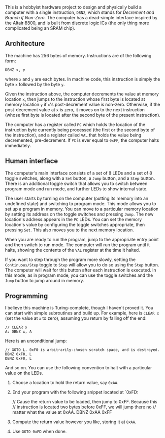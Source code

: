 This is a hobbyist hardware project to design and physically build a computer
with a single instruction, `DBNZ`, which stands for _Decrement and Branch if
Non-Zero_. The computer has a dead-simple interface inspired by the
[Altair 8800][altair], and is built from discrete logic ICs (the only thing more
complicated being an SRAM chip).

[altair]: http://en.wikipedia.org/wiki/Altair_8800


Architecture
------------

The machine has 256 bytes of memory. Instructions are of the following form:

    DBNZ x, y

where `x` and `y` are each bytes. In machine code, this instruction is simply
the byte `x` followed by the byte `y`.

Given the instruction above, the computer decrements the value at memory
location `x`, then jumps to the instruction whose first byte is located at
memory location `y` if `x`'s post-decrement value is non-zero. Otherwise, if the
post-decrement value at `x` is zero, it moves on to the next instruction (whose
first byte is located after the second byte of the present instruction).

The computer has a register called `PC` which holds the location of the
instruction byte currently being processed (the first or the second byte of the
instruction), and a register called `VAL` that holds the value being
decremented, pre-decrement. If `PC` is ever equal to `0xFF`, the computer halts
immediately.


Human interface
---------------

The computer's main interface consists of a set of 8 LEDs and a set of 8
toggle switches, along with a `Set` button, a `Jump` button, and a `Step`
button. There is an additional toggle switch that allows you to switch between
program mode and run mode, and further LEDs to show internal state.

The user starts by turning on the computer (putting its memory into an undefined
state) and switching to program mode. This mode allows you to set up a program
in memory. You can move to a particular memory location by setting its address
on the toggle switches and pressing `Jump`. The new location's address appears
in the `PC` LEDs. You can set the memory location's value by configuring the
toggle switches appropriate, then pressing `Set`. This also moves you to the
next memory location.

When you are ready to run the program, jump to the appropriate entry point and
then switch to run mode. The computer will run the program until it halts,
showing the contents of the `VAL` register at the time it halted.

If you want to step through the program more slowly, setting the
`Continuous/Step` toggle to `Step` will allow you to do so using the `Step`
button. The computer will wait for this button after each instruction is
executed. In this mode, as in program mode, you can use the toggle switches and
the `Jump` button to jump around in memory.


Programming
-----------

I believe this machine is Turing-complete, though I haven't proved it. You can
start with simple subroutines and build up. For example, here is `CLEAR x` (set
the value at `x` to zero), assuming you return by falling off the end:

    // CLEAR x
    A: DBNZ x, A

Here is an unconditional jump:

    // GOTO L. 0xF0 is arbitrarily-chosen scratch space, and is destroyed.
    DBNZ 0xF0, L
    DBNZ 0xF0, L

And so on. You can use the following convention to halt with a particular value
on the LEDs.

 1. Choose a location to hold the return value, say `0xAA`.
 2. End your program with the following snippet located at `0xFD:

     // Cause the return value to be loaded, then jump to 0xFF. Because this
     // instruction is located two bytes before 0xFF, we will jump there no
     // matter what the value at 0xAA.
     DBNZ 0xAA 0xFF

 3. Compute the return value however you like, storing it at `0xAA`.
 4. Use `GOTO 0xFD` when done.

